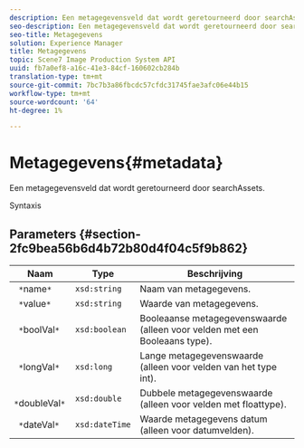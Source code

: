 ```yaml
---
description: Een metagegevensveld dat wordt geretourneerd door searchAssets.
seo-description: Een metagegevensveld dat wordt geretourneerd door searchAssets.
seo-title: Metagegevens
solution: Experience Manager
title: Metagegevens
topic: Scene7 Image Production System API
uuid: fb7a0ef8-a16c-41e3-84cf-160602cb284b
translation-type: tm+mt
source-git-commit: 7bc7b3a86fbcdc57cfdc31745fae3afc06e44b15
workflow-type: tm+mt
source-wordcount: '64'
ht-degree: 1%

---
```



# Metagegevens{#metadata}

Een metagegevensveld dat wordt geretourneerd door searchAssets.

Syntaxis

## Parameters {#section-2fc9bea56b6d4b72b80d4f04c5f9b862}

| Naam | Type | Beschrijving |
|---|---|---|
| ` *`name`*` | `xsd:string` | Naam van metagegevens. |
| ` *`value`*` | `xsd:string` | Waarde van metagegevens. |
| ` *`boolVal`*` | `xsd:boolean` | Booleaanse metagegevenswaarde (alleen voor velden met een Booleaans type). |
| ` *`longVal`*` | `xsd:long` | Lange metagegevenswaarde (alleen voor velden van het type int). |
| ` *`doubleVal`*` | `xsd:double` | Dubbele metagegevenswaarde (alleen voor velden met floattype). |
| ` *`dateVal`*` | `xsd:dateTime` | Waarde metagegevens datum (alleen voor datumvelden). |


